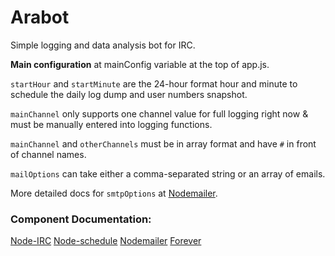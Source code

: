 # Arabot
Simple logging and data analysis bot for IRC.

**Main configuration** at mainConfig variable at the top of app.js.

`startHour` and `startMinute` are the 24-hour format hour and minute to schedule the daily log dump and user numbers snapshot.

`mainChannel` only supports one channel value for full logging right now & must be manually entered into logging functions.

`mainChannel` and `otherChannels` must be in array format and have `#` in front of channel names.

`mailOptions` can take either a comma-separated string or an array of emails.

More detailed docs for `smtpOptions` at [Nodemailer](http://www.nodemailer.com/docs/smtp).


### Component Documentation:
[Node-IRC](https://node-irc.readthedocs.org/en/latest/)
[Node-schedule](https://www.npmjs.org/package/node-schedule)
[Nodemailer](http://www.nodemailer.com/)
[Forever](https://github.com/nodejitsu/forever)